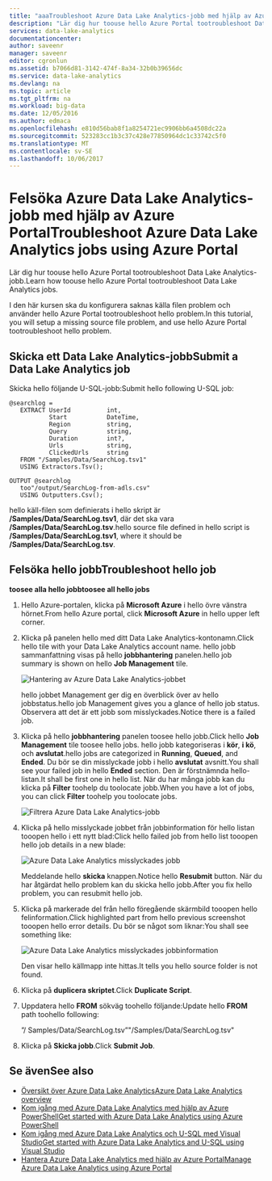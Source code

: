 ```yaml
---
title: "aaaTroubleshoot Azure Data Lake Analytics-jobb med hjälp av Azure Portal | Microsoft Docs"
description: "Lär dig hur toouse hello Azure Portal tootroubleshoot Data Lake Analytics-jobb. "
services: data-lake-analytics
documentationcenter: 
author: saveenr
manager: saveenr
editor: cgronlun
ms.assetid: b7066d81-3142-474f-8a34-32b0b39656dc
ms.service: data-lake-analytics
ms.devlang: na
ms.topic: article
ms.tgt_pltfrm: na
ms.workload: big-data
ms.date: 12/05/2016
ms.author: edmaca
ms.openlocfilehash: e810d56bab8f1a8254721ec9906bb6a4508dc22a
ms.sourcegitcommit: 523283cc1b3c37c428e77850964dc1c33742c5f0
ms.translationtype: MT
ms.contentlocale: sv-SE
ms.lasthandoff: 10/06/2017
---
```

# <a name="troubleshoot-azure-data-lake-analytics-jobs-using-azure-portal"></a><span data-ttu-id="d2f56-103">Felsöka Azure Data Lake Analytics-jobb med hjälp av Azure Portal</span><span class="sxs-lookup"><span data-stu-id="d2f56-103">Troubleshoot Azure Data Lake Analytics jobs using Azure Portal</span></span>
<span data-ttu-id="d2f56-104">Lär dig hur toouse hello Azure Portal tootroubleshoot Data Lake Analytics-jobb.</span><span class="sxs-lookup"><span data-stu-id="d2f56-104">Learn how toouse hello Azure Portal tootroubleshoot Data Lake Analytics jobs.</span></span>

<span data-ttu-id="d2f56-105">I den här kursen ska du konfigurera saknas källa filen problem och använder hello Azure Portal tootroubleshoot hello problem.</span><span class="sxs-lookup"><span data-stu-id="d2f56-105">In this tutorial, you will setup a missing source file problem, and use hello Azure Portal tootroubleshoot hello problem.</span></span>

## <a name="submit-a-data-lake-analytics-job"></a><span data-ttu-id="d2f56-106">Skicka ett Data Lake Analytics-jobb</span><span class="sxs-lookup"><span data-stu-id="d2f56-106">Submit a Data Lake Analytics job</span></span>

<span data-ttu-id="d2f56-107">Skicka hello följande U-SQL-jobb:</span><span class="sxs-lookup"><span data-stu-id="d2f56-107">Submit hello following U-SQL job:</span></span>

```
@searchlog =
   EXTRACT UserId          int,
           Start           DateTime,
           Region          string,
           Query           string,
           Duration        int?,
           Urls            string,
           ClickedUrls     string
   FROM "/Samples/Data/SearchLog.tsv1"
   USING Extractors.Tsv();

OUTPUT @searchlog   
   too"/output/SearchLog-from-adls.csv"
   USING Outputters.Csv();
```
    
<span data-ttu-id="d2f56-108">hello käll-filen som definierats i hello skript är **/Samples/Data/SearchLog.tsv1**, där det ska vara **/Samples/Data/SearchLog.tsv**.</span><span class="sxs-lookup"><span data-stu-id="d2f56-108">hello source file defined in hello script is **/Samples/Data/SearchLog.tsv1**, where it should be **/Samples/Data/SearchLog.tsv**.</span></span>


## <a name="troubleshoot-hello-job"></a><span data-ttu-id="d2f56-109">Felsöka hello jobb</span><span class="sxs-lookup"><span data-stu-id="d2f56-109">Troubleshoot hello job</span></span>

<span data-ttu-id="d2f56-110">**toosee alla hello jobb**</span><span class="sxs-lookup"><span data-stu-id="d2f56-110">**toosee all hello jobs**</span></span>

1. <span data-ttu-id="d2f56-111">Hello Azure-portalen, klicka på **Microsoft Azure** i hello övre vänstra hörnet.</span><span class="sxs-lookup"><span data-stu-id="d2f56-111">From hello Azure portal, click **Microsoft Azure** in hello upper left corner.</span></span>
2. <span data-ttu-id="d2f56-112">Klicka på panelen hello med ditt Data Lake Analytics-kontonamn.</span><span class="sxs-lookup"><span data-stu-id="d2f56-112">Click hello tile with your Data Lake Analytics account name.</span></span>  <span data-ttu-id="d2f56-113">hello jobb sammanfattning visas på hello **jobbhantering** panelen.</span><span class="sxs-lookup"><span data-stu-id="d2f56-113">hello job summary is shown on hello **Job Management** tile.</span></span>

    ![Hantering av Azure Data Lake Analytics-jobbet](./media/data-lake-analytics-monitor-and-troubleshoot-tutorial/data-lake-analytics-job-management.png)

    <span data-ttu-id="d2f56-115">hello jobbet Management ger dig en överblick över av hello jobbstatus.</span><span class="sxs-lookup"><span data-stu-id="d2f56-115">hello job Management gives you a glance of hello job status.</span></span> <span data-ttu-id="d2f56-116">Observera att det är ett jobb som misslyckades.</span><span class="sxs-lookup"><span data-stu-id="d2f56-116">Notice there is a failed job.</span></span>
3. <span data-ttu-id="d2f56-117">Klicka på hello **jobbhantering** panelen toosee hello jobb.</span><span class="sxs-lookup"><span data-stu-id="d2f56-117">Click hello **Job Management** tile toosee hello jobs.</span></span> <span data-ttu-id="d2f56-118">hello jobb kategoriseras i **kör**, **i kö**, och **avslutat**.</span><span class="sxs-lookup"><span data-stu-id="d2f56-118">hello jobs are categorized in **Running**, **Queued**, and **Ended**.</span></span> <span data-ttu-id="d2f56-119">Du bör se din misslyckade jobb i hello **avslutat** avsnitt.</span><span class="sxs-lookup"><span data-stu-id="d2f56-119">You shall see your failed job in hello **Ended** section.</span></span> <span data-ttu-id="d2f56-120">Den är förstnämnda hello-listan.</span><span class="sxs-lookup"><span data-stu-id="d2f56-120">It shall be first one in hello list.</span></span> <span data-ttu-id="d2f56-121">När du har många jobb kan du klicka på **Filter** toohelp du toolocate jobb.</span><span class="sxs-lookup"><span data-stu-id="d2f56-121">When you have a lot of jobs, you can click **Filter** toohelp you toolocate jobs.</span></span>

    ![Filtrera Azure Data Lake Analytics-jobb](./media/data-lake-analytics-monitor-and-troubleshoot-tutorial/data-lake-analytics-filter-jobs.png)
4. <span data-ttu-id="d2f56-123">Klicka på hello misslyckade jobbet från jobbinformation för hello listan tooopen hello i ett nytt blad:</span><span class="sxs-lookup"><span data-stu-id="d2f56-123">Click hello failed job from hello list tooopen hello job details in a new blade:</span></span>

    ![Azure Data Lake Analytics misslyckades jobb](./media/data-lake-analytics-monitor-and-troubleshoot-tutorial/data-lake-analytics-failed-job.png)

    <span data-ttu-id="d2f56-125">Meddelande hello **skicka** knappen.</span><span class="sxs-lookup"><span data-stu-id="d2f56-125">Notice hello **Resubmit** button.</span></span> <span data-ttu-id="d2f56-126">När du har åtgärdat hello problem kan du skicka hello jobb.</span><span class="sxs-lookup"><span data-stu-id="d2f56-126">After you fix hello problem, you can resubmit hello job.</span></span>
5. <span data-ttu-id="d2f56-127">Klicka på markerade del från hello föregående skärmbild tooopen hello felinformation.</span><span class="sxs-lookup"><span data-stu-id="d2f56-127">Click highlighted part from hello previous screenshot tooopen hello error details.</span></span>  <span data-ttu-id="d2f56-128">Du bör se något som liknar:</span><span class="sxs-lookup"><span data-stu-id="d2f56-128">You shall see something like:</span></span>

    ![Azure Data Lake Analytics misslyckades jobbinformation](./media/data-lake-analytics-monitor-and-troubleshoot-tutorial/data-lake-analytics-failed-job-details.png)

    <span data-ttu-id="d2f56-130">Den visar hello källmapp inte hittas.</span><span class="sxs-lookup"><span data-stu-id="d2f56-130">It tells you hello source folder is not found.</span></span>
6. <span data-ttu-id="d2f56-131">Klicka på **duplicera skriptet**.</span><span class="sxs-lookup"><span data-stu-id="d2f56-131">Click **Duplicate Script**.</span></span>
7. <span data-ttu-id="d2f56-132">Uppdatera hello **FROM** sökväg toohello följande:</span><span class="sxs-lookup"><span data-stu-id="d2f56-132">Update hello **FROM** path toohello following:</span></span>

    <span data-ttu-id="d2f56-133">”/ Samples/Data/SearchLog.tsv”</span><span class="sxs-lookup"><span data-stu-id="d2f56-133">"/Samples/Data/SearchLog.tsv"</span></span>
8. <span data-ttu-id="d2f56-134">Klicka på **Skicka jobb**.</span><span class="sxs-lookup"><span data-stu-id="d2f56-134">Click **Submit Job**.</span></span>

## <a name="see-also"></a><span data-ttu-id="d2f56-135">Se även</span><span class="sxs-lookup"><span data-stu-id="d2f56-135">See also</span></span>
* [<span data-ttu-id="d2f56-136">Översikt över Azure Data Lake Analytics</span><span class="sxs-lookup"><span data-stu-id="d2f56-136">Azure Data Lake Analytics overview</span></span>](data-lake-analytics-overview.md)
* [<span data-ttu-id="d2f56-137">Kom igång med Azure Data Lake Analytics med hjälp av Azure PowerShell</span><span class="sxs-lookup"><span data-stu-id="d2f56-137">Get started with Azure Data Lake Analytics using Azure PowerShell</span></span>](data-lake-analytics-get-started-powershell.md)
* [<span data-ttu-id="d2f56-138">Kom igång med Azure Data Lake Analytics och U-SQL med Visual Studio</span><span class="sxs-lookup"><span data-stu-id="d2f56-138">Get started with Azure Data Lake Analytics and U-SQL using Visual Studio</span></span>](data-lake-analytics-u-sql-get-started.md)
* [<span data-ttu-id="d2f56-139">Hantera Azure Data Lake Analytics med hjälp av Azure Portal</span><span class="sxs-lookup"><span data-stu-id="d2f56-139">Manage Azure Data Lake Analytics using Azure Portal</span></span>](data-lake-analytics-manage-use-portal.md)
